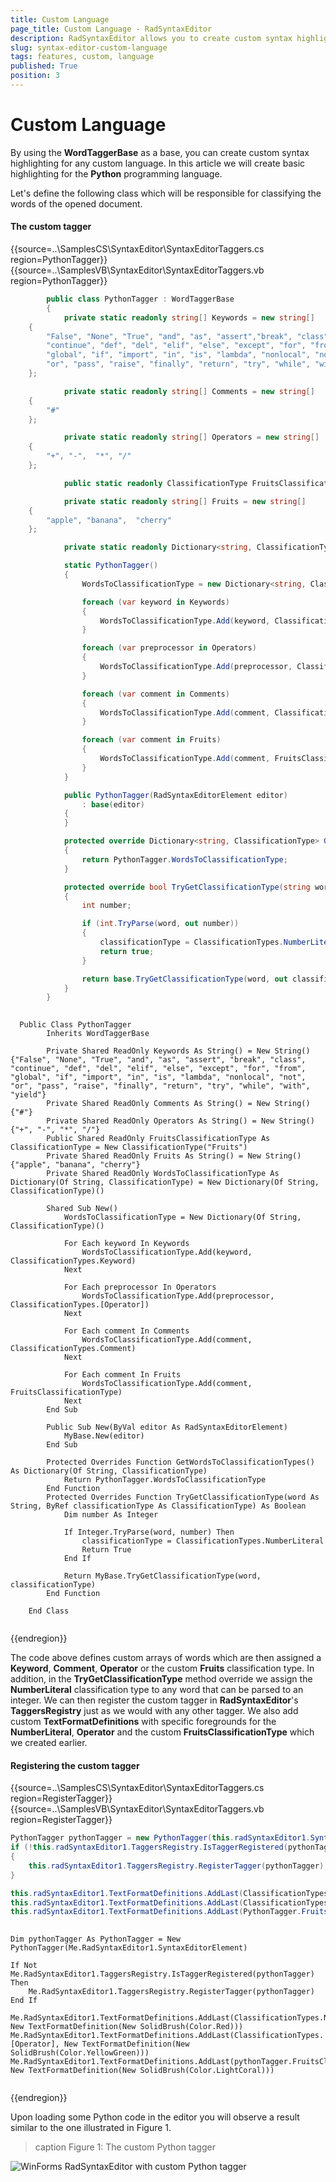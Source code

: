 ```yaml
---
title: Custom Language
page_title: Custom Language - RadSyntaxEditor
description: RadSyntaxEditor allows you to create custom syntax highlighting for any custom language.   
slug: syntax-editor-custom-language
tags: features, custom, language
published: True
position: 3
---
```


# Custom Language

By using the **WordTaggerBase** as a base, you can create custom syntax highlighting for any custom language. In this article we will create basic highlighting for the **Python** programming language.

Let's define the following class which will be responsible for classifying the words of the opened document.

#### The custom tagger

{{source=..\SamplesCS\SyntaxEditor\SyntaxEditorTaggers.cs region=PythonTagger}}
{{source=..\SamplesVB\SyntaxEditor\SyntaxEditorTaggers.vb region=PythonTagger}}

````C#
        public class PythonTagger : WordTaggerBase
        {
            private static readonly string[] Keywords = new string[] 
    { 
        "False", "None", "True", "and", "as", "assert","break", "class",  
        "continue", "def", "del", "elif", "else", "except", "for", "from", 
        "global", "if", "import", "in", "is", "lambda", "nonlocal", "not",  
        "or", "pass", "raise", "finally", "return", "try", "while", "with", "yield" 
    };

            private static readonly string[] Comments = new string[] 
    { 
        "#" 
    };

            private static readonly string[] Operators = new string[] 
    { 
        "+", "-",  "*", "/" 
    };

            public static readonly ClassificationType FruitsClassificationType = new ClassificationType("Fruits");

            private static readonly string[] Fruits = new string[] 
    { 
        "apple", "banana",  "cherry" 
    };

            private static readonly Dictionary<string, ClassificationType> WordsToClassificationType = new Dictionary<string, ClassificationType>();

            static PythonTagger()
            {
                WordsToClassificationType = new Dictionary<string, ClassificationType>();

                foreach (var keyword in Keywords)
                {
                    WordsToClassificationType.Add(keyword, ClassificationTypes.Keyword);
                }

                foreach (var preprocessor in Operators)
                {
                    WordsToClassificationType.Add(preprocessor, ClassificationTypes.Operator);
                }

                foreach (var comment in Comments)
                {
                    WordsToClassificationType.Add(comment, ClassificationTypes.Comment);
                }

                foreach (var comment in Fruits)
                {
                    WordsToClassificationType.Add(comment, FruitsClassificationType);
                }
            }

            public PythonTagger(RadSyntaxEditorElement editor)
                : base(editor)
            {
            }

            protected override Dictionary<string, ClassificationType> GetWordsToClassificationTypes()
            {
                return PythonTagger.WordsToClassificationType;
            }

            protected override bool TryGetClassificationType(string word, out ClassificationType classificationType)
            {
                int number;

                if (int.TryParse(word, out number))
                {
                    classificationType = ClassificationTypes.NumberLiteral;
                    return true;
                }

                return base.TryGetClassificationType(word, out classificationType);
            }
        }
         

````
````VB.NET
  Public Class PythonTagger
        Inherits WordTaggerBase

        Private Shared ReadOnly Keywords As String() = New String() {"False", "None", "True", "and", "as", "assert", "break", "class", "continue", "def", "del", "elif", "else", "except", "for", "from", "global", "if", "import", "in", "is", "lambda", "nonlocal", "not", "or", "pass", "raise", "finally", "return", "try", "while", "with", "yield"}
        Private Shared ReadOnly Comments As String() = New String() {"#"}
        Private Shared ReadOnly Operators As String() = New String() {"+", "-", "*", "/"}
        Public Shared ReadOnly FruitsClassificationType As ClassificationType = New ClassificationType("Fruits")
        Private Shared ReadOnly Fruits As String() = New String() {"apple", "banana", "cherry"}
        Private Shared ReadOnly WordsToClassificationType As Dictionary(Of String, ClassificationType) = New Dictionary(Of String, ClassificationType)()

        Shared Sub New()
            WordsToClassificationType = New Dictionary(Of String, ClassificationType)()

            For Each keyword In Keywords
                WordsToClassificationType.Add(keyword, ClassificationTypes.Keyword)
            Next

            For Each preprocessor In Operators
                WordsToClassificationType.Add(preprocessor, ClassificationTypes.[Operator])
            Next

            For Each comment In Comments
                WordsToClassificationType.Add(comment, ClassificationTypes.Comment)
            Next

            For Each comment In Fruits
                WordsToClassificationType.Add(comment, FruitsClassificationType)
            Next
        End Sub

        Public Sub New(ByVal editor As RadSyntaxEditorElement)
            MyBase.New(editor)
        End Sub

        Protected Overrides Function GetWordsToClassificationTypes() As Dictionary(Of String, ClassificationType)
            Return PythonTagger.WordsToClassificationType
        End Function
        Protected Overrides Function TryGetClassificationType(word As String, ByRef classificationType As ClassificationType) As Boolean
            Dim number As Integer

            If Integer.TryParse(word, number) Then
                classificationType = ClassificationTypes.NumberLiteral
                Return True
            End If

            Return MyBase.TryGetClassificationType(word, classificationType)
        End Function

    End Class


````

{{endregion}}

The code above defines custom arrays of words which are then assigned a **Keyword**, **Comment**, **Operator** or the custom **Fruits** classification type. In addition, in the **TryGetClassificationType** method override we assign the **NumberLiteral** classification type to any word that can be parsed to an integer.
We can then register the custom tagger in **RadSyntaxEditor**'s **TaggersRegistry** just as we would with any other tagger. We also add custom **TextFormatDefinitions** with specific foregrounds for the **NumberLiteral**, **Operator** and the custom **FruitsClassificationType** which we created earlier.

#### Registering the custom tagger

{{source=..\SamplesCS\SyntaxEditor\SyntaxEditorTaggers.cs region=RegisterTagger}}
{{source=..\SamplesVB\SyntaxEditor\SyntaxEditorTaggers.vb region=RegisterTagger}}

````C#
PythonTagger pythonTagger = new PythonTagger(this.radSyntaxEditor1.SyntaxEditorElement);
if (!this.radSyntaxEditor1.TaggersRegistry.IsTaggerRegistered(pythonTagger))
{
    this.radSyntaxEditor1.TaggersRegistry.RegisterTagger(pythonTagger);
}

this.radSyntaxEditor1.TextFormatDefinitions.AddLast(ClassificationTypes.NumberLiteral, new TextFormatDefinition(new SolidBrush(Color.Red)));
this.radSyntaxEditor1.TextFormatDefinitions.AddLast(ClassificationTypes.Operator, new TextFormatDefinition(new SolidBrush(Color.YellowGreen)));
this.radSyntaxEditor1.TextFormatDefinitions.AddLast(PythonTagger.FruitsClassificationType, new TextFormatDefinition(new SolidBrush(Color.LightCoral)));
         

````
````VB.NET
Dim pythonTagger As PythonTagger = New PythonTagger(Me.RadSyntaxEditor1.SyntaxEditorElement)

If Not Me.RadSyntaxEditor1.TaggersRegistry.IsTaggerRegistered(pythonTagger) Then
    Me.RadSyntaxEditor1.TaggersRegistry.RegisterTagger(pythonTagger)
End If

Me.RadSyntaxEditor1.TextFormatDefinitions.AddLast(ClassificationTypes.NumberLiteral, New TextFormatDefinition(New SolidBrush(Color.Red)))
Me.RadSyntaxEditor1.TextFormatDefinitions.AddLast(ClassificationTypes.[Operator], New TextFormatDefinition(New SolidBrush(Color.YellowGreen)))
Me.RadSyntaxEditor1.TextFormatDefinitions.AddLast(pythonTagger.FruitsClassificationType, New TextFormatDefinition(New SolidBrush(Color.LightCoral)))


````

{{endregion}}
 
Upon loading some Python code in the editor you will observe a result similar to the one illustrated in Figure 1.

>caption Figure 1: The custom Python tagger

![WinForms RadSyntaxEditor with custom Python tagger](images/syntax-editor-custom-language001.png)
